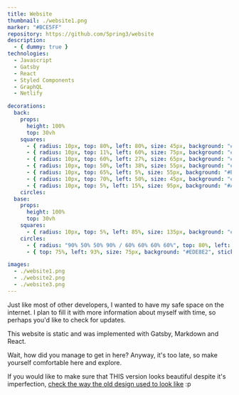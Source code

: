 ```yaml
---
title: Website
thumbnail: ./website1.png
marker: "#BCE5FF"
repository: https://github.com/Spring3/website
description:
  - { dummy: true }
technologies:
  - Javascript
  - Gatsby
  - React
  - Styled Components
  - GraphQL
  - Netlify

decorations:
  back:
    props:
      height: 100%
      top: 30vh
    squares:
      - { radius: 10px, top: 80%, left: 80%, size: 45px, background: "#FFAE5A", sticky: true }
      - { radius: 10px, top: 11%, left: 60%, size: 75px, background: "#EAC9E2", sticky: true }
      - { radius: 10px, top: 60%, left: 27%, size: 65px, background: "#EDE8E2", sticky: true }
      - { radius: 10px, top: 50%, left: 38%, size: 55px, background: "#B9A6E0", sticky: true }
      - { radius: 10px, top: 65%, left: 5%, size: 55px, background: "#BED5AE", sticky: true }
      - { radius: 10px, top: 70%, left: 50%, size: 45px, background: "#EDE8E2", sticky: true }
      - { radius: 10px, top: 5%, left: 15%, size: 95px, background: "#A9E2F5", sticky: true }
    circles:
  base:
    props:
      height: 100%
      top: 30vh
    squares:
      - { radius: 10px, top: 5%, left: 85%, size: 135px, background: "#BCE5FF", sticky: true }
    circles:
      - { radius: "90% 50% 50% 90% / 60% 60% 60% 60%", top: 80%, left: 20%, size: 95px, background: "#FFAE5A", sticky: true }
      - { top: 75%, left: 93%, size: 75px, background: "#EDE8E2", sticky: true }

images:
  - ./website1.png
  - ./website2.png
  - ./website3.png
---
```

Just like most of other developers, I wanted to have my safe space on the internet. I plan to fill it with more information about myself with time, so perhaps you'd like to check for updates.

This website is static and was implemented with Gatsby, Markdown and React.

Wait, how did you manage to get in here? Anyway, it's too late, so make yourself comfortable here and explore.

If you would like to make sure that THIS version looks beautiful despite it's imperfection, [check the way the old design used to look like](https://5fab235dda93260007a4c3de--loving-nightingale-303c63.netlify.app/) :p
